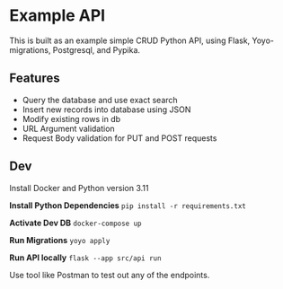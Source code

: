 # Example API

This is built as an example simple CRUD Python API, using Flask, Yoyo-migrations, Postgresql, and Pypika.

## Features
- Query the database and use exact search
- Insert new records into database using JSON
- Modify existing rows in db
- URL Argument validation
- Request Body validation for PUT and POST requests

## Dev

Install Docker and Python version 3.11

**Install Python Dependencies**
`pip install -r requirements.txt`

**Activate Dev DB**
`docker-compose up`

**Run Migrations**
`yoyo apply`

**Run API locally**
`flask --app src/api run`


Use tool like Postman to test out any of the endpoints.